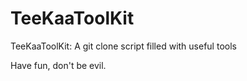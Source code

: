 # TeeKaaToolKit
TeeKaaToolKit: A git clone script filled with useful tools  

Have fun, don't be evil. 
